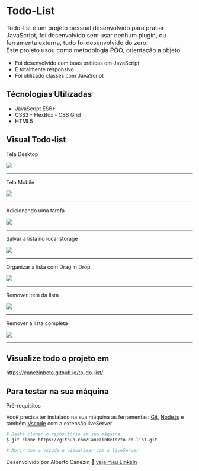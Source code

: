 # Todo-List

<p style="font-size: 16px;">Todo-list é um projéto pessoal desenvolvido para pratiar JavaScript, foi desenvolvido sem usar nenhum plugin, ou ferramenta externa, tudo foi desenvolvido do zero. <br>
Este projeto usou como metodologia POO, orientação a objeto.</p>

- Foi desenvolvido com boas práticas em JavaScript
- É totalmente responsivo
- Foi utilizado classes com JavaScript

## Técnologias Utilizadas

- JavaScript ES6+
- CSS3 - FlexBox - CSS Grid
- HTML5

## Visual Todo-list

<p>Tela Desktop</p>
<img src="./github/todo-list.png"/>

<hr>

<p>Tela Mobile</p>
<img src="./github/todo-list-mobile.png"/>

<hr>

<p>Adicionando uma tarefa</p>
<img src="./github/add-list.gif"/>

<hr>

<p>Salvar a lista no local storage</p>
<img src="./github/save-list.gif"/>

<hr>

<p>Organizar a lista com Drag in Drop</p>
<img src="./github/organize-list.gif"/>

<hr>

<p>Remover item da lista</p>
<img src="./github/remove-list.gif"/>

<hr>

<p>Remover a lista completa</p>
<img src="./github/remove-all-list.gif"/>

<hr>

## Visualize todo o projeto em

<a href="https://canezinbeto.github.io/to-do-list/" target="_blank">https://canezinbeto.github.io/to-do-list/</a>

## Para testar na sua máquina

<p>Pré-requisitos</p>
<p>Você precisa ter instalado na sua máquina as ferramentas: <a href="https://git-scm.com/">Git</a>, <a href="https://nodejs.org/en/">Node.js</a> e também <a href="https://code.visualstudio.com/">Vscode</a> com a extensão liveServer</p>

```bash
# Basta clonar o repositório em sua máquina
$ git clone https://github.com/CanezinBeto/to-do-list.git

# Abrir com o Vscode e visualizar com o liveServer
```

Desenvolvido por Alberto Canezin :rocket: [veja meu LinkeIn](https://www.linkedin.com/in/albertocanezin-dev/)
